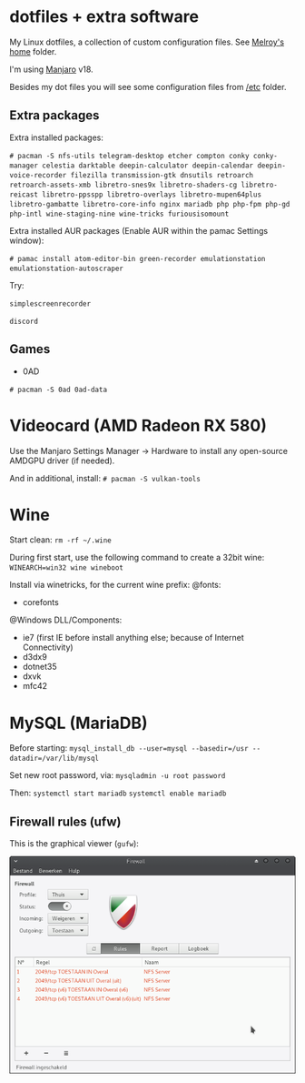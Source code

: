 # dotfiles + extra software

My Linux dotfiles, a collection of custom configuration files. See [Melroy's home](home/melroy) folder.

I'm using [Manjaro](https://manjaro.org/get-manjaro/) v18.

Besides my dot files you will see some configuration files from [/etc](etc) folder.

## Extra packages

Extra installed packages:

`# pacman -S nfs-utils telegram-desktop etcher compton conky conky-manager celestia darktable deepin-calculator deepin-calendar deepin-voice-recorder filezilla transmission-gtk dnsutils retroarch retroarch-assets-xmb libretro-snes9x libretro-shaders-cg libretro-reicast libretro-ppsspp libretro-overlays libretro-mupen64plus libretro-gambatte libretro-core-info nginx mariadb php php-fpm php-gd php-intl wine-staging-nine wine-tricks furiousisomount`

Extra installed AUR packages (Enable AUR within the pamac Settings window):

`# pamac install atom-editor-bin green-recorder emulationstation emulationstation-autoscraper`

Try:

`simplescreenrecorder`

`discord`

## Games

* 0AD

`# pacman -S 0ad 0ad-data`

# Videocard (AMD Radeon RX 580)

Use the Manjaro Settings Manager -> Hardware to install any open-source AMDGPU driver (if needed).

And in additional, install:
`# pacman -S vulkan-tools`

# Wine
Start clean:
`rm -rf ~/.wine`

During first start, use the following command to create a 32bit wine:
`WINEARCH=win32 wine wineboot`

Install via winetricks, for the current wine prefix:
@fonts:
* corefonts

@Windows DLL/Components:
* ie7 (first IE before install anything else; because of Internet Connectivity)
* d3dx9
* dotnet35
* dxvk
* mfc42

# MySQL (MariaDB)
Before starting:
`mysql_install_db --user=mysql --basedir=/usr --datadir=/var/lib/mysql`

Set new root password, via:
`mysqladmin -u root password`

Then:
`systemctl start mariadb`
`systemctl enable mariadb`

## Firewall rules (ufw)

This is the graphical viewer (`gufw`):

![Firewall rules](firewall_rules.png)